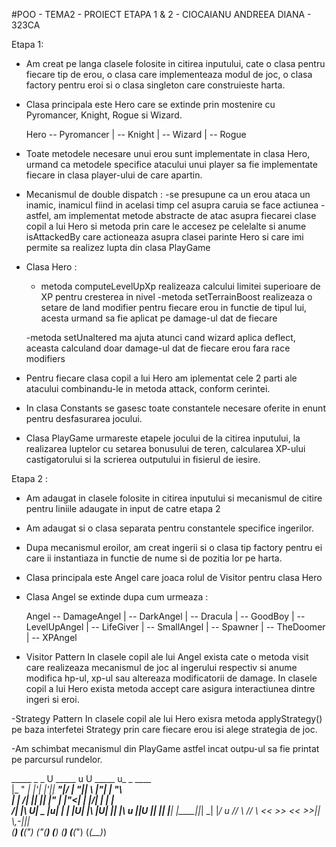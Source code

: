 #POO - TEMA2 - PROIECT ETAPA 1 & 2 - CIOCAIANU ANDREEA DIANA - 323CA

Etapa 1:

- Am creat pe langa clasele folosite in citirea inputului, cate o clasa pentru fiecare tip de erou, o clasa care implementeaza modul de joc, o clasa factory pentru eroi si o clasa singleton care construieste harta.

- Clasa principala este Hero care se extinde prin mostenire cu Pyromancer, Knight, Rogue si Wizard.

	Hero -- Pyromancer
	     |
	     -- Knight
	     |
	     -- Wizard
	     |
	     -- Rogue		
	      	

- Toate metodele necesare unui erou sunt implementate in clasa Hero, urmand ca metodele specifice atacului unui player sa fie implementate fiecare in clasa player-ului de care apartin.

- Mecanismul de double dispatch : 
	-se presupune ca un erou ataca un inamic, inamicul fiind in acelasi timp cel asupra caruia se face actiunea
	-astfel, am implementat metode abstracte de atac asupra fiecarei clase copil a lui Hero si metoda prin care le accesez pe celelalte si anume isAttackedBy care actioneaza asupra clasei parinte Hero si care imi permite sa realizez lupta din clasa PlayGame

- Clasa Hero :

	- metoda computeLevelUpXp realizeaza calcului limitei superioare de XP pentru cresterea in nivel
	-metoda setTerrainBoost realizeaza o setare de land modifier pentru fiecare erou in functie de tipul lui, acesta urmand sa fie aplicat pe damage-ul dat de fiecare

	-metoda setUnaltered ma ajuta atunci cand wizard aplica deflect, aceasta calculand doar damage-ul dat de fiecare erou fara race modifiers

- Pentru fiecare clasa copil a lui Hero am iplementat cele 2 parti ale atacului combinandu-le in metoda attack, conform cerintei.

- In clasa Constants se gasesc toate constantele necesare oferite in enunt pentru desfasurarea jocului. 

- Clasa PlayGame urmareste etapele jocului de la citirea inputului, la realizarea luptelor cu setarea bonusului de teren, calcularea XP-ului castigatorului si la scrierea outputului in fisierul de iesire.

Etapa 2 :

- Am adaugat in clasele folosite in citirea inputului si mecanismul de citire pentru liniile adaugate in input de catre etapa 2

- Am adaugat si o clasa separata pentru constantele specifice ingerilor.

- Dupa mecanismul eroilor, am creat ingerii si o clasa tip factory pentru ei care ii instantiaza in functie de nume si de pozitia lor pe harta.

- Clasa principala este Angel care joaca rolul de Visitor pentru clasa Hero

- Clasa Angel se extinde dupa cum urmeaza :

	Angel -- DamageAngel
	      |
	      -- DarkAngel
	      |
	      -- Dracula
	      |
	      -- GoodBoy
	      |
	      -- LevelUpAngel
	      |
	      -- LifeGiver
	      |
	      -- SmallAngel
	      |
	      -- Spawner
	      |
	      -- TheDoomer
	      |
	      -- XPAngel
 	
- Visitor Pattern 
	  In clasele copil ale lui Angel exista cate o metoda visit care realizeaza mecanismul de joc al ingerului respectiv si anume modifica hp-ul, xp-ul sau altereaza modificatorii de damage.
	In clasele copil a lui Hero exista metoda accept care asigura interactiunea dintre ingeri si eroi.

-Strategy Pattern 
	In clasele copil ale lui Hero exisra metoda applyStrategy() pe baza interfetei Strategy prin care fiecare erou isi alege strategia de joc.

-Am schimbat mecanismul din PlayGame astfel incat outpu-ul sa fie printat pe parcursul rundelor.


  _____   _   _ U _____ u    U _____ u_   _   ____    
 |_ " _| |'| |'|\| ___"|/    \| ___"|| \ |"| |  _"\   
   | |  /| |_| |\|  _|"       |  _|"<|  \| |/| | | |  
  /| |\ U|  _  |u| |___       | |___U| |\  |U| |_| |\ 
 u |_|U  |_| |_| |_____|      |_____||_| \_| |____/ u 
 _// \\_ //   \\ <<   >>      <<   >>||   \\,-|||_    
(__) (__(_") ("_(__) (__)    (__) (__(_")  (_(__)_)   
